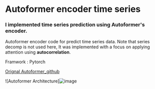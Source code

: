# Autoformer encoder time series

### I implemented time series prediction using Autoformer's encoder.
Autoformer encoder code for predict time series data.
Note that series decomp is not used here,
It was implemented with a focus on applying attention using **autocorrelation**.

Framwork : Pytorch

[Orignal Autoformer_github](https://github.com/thuml/Autoformer﻿)

![Autoformer Architecture]![image](https://github.com/YongTaeIn/Autoformer_encoder_time_series/assets/97088201/94ac97b8-64a6-4894-a33d-858646603c21)
